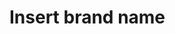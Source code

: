 # <!DOCTYPE html>
<html>

  <head>
    <meta charset="utf-8">
    <title>Exercise 05-1</title>
  </head>

  <body>
    <h1>Insert brand name </h1>
    <script src="ex05-1.js"></script>
  </body>

</html>
